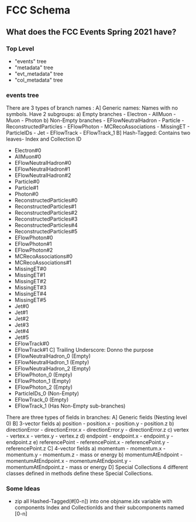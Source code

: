 # FCC Schema


## What does the FCC Events Spring 2021 have?
### Top Level
- "events" tree
- "metadata" tree
- "evt_metadata" tree
- "col_metadata" tree

### events tree
There are 3 types of branch names :
A] Generic names: Names with no symbols. Have 2 subgroups:
  a) Empty branches
    - Electron
    - AllMuon
    - Muon
    - Photon
  b) Non-Empty branches
    - EFlowNeutralHadron
    - Particle
    - ReconstructedParticles
    - EFlowPhoton
    - MCRecoAssociations
    - MissingET
    - ParticleIDs
    - Jet
    - EFlowTrack
    - EFlowTrack_1
B] Hash-Tagged: Contains two leaves- Index and Collection ID
  - Electron#0
  - AllMuon#0
  - EFlowNeutralHadron#0
  - EFlowNeutralHadron#1
  - EFlowNeutralHadron#2
  - Particle#0
  - Particle#1
  - Photon#0
  - ReconstructedParticles#0
  - ReconstructedParticles#1
  - ReconstructedParticles#2
  - ReconstructedParticles#3
  - ReconstructedParticles#4
  - ReconstructedParticles#5
  - EFlowPhoton#0
  - EFlowPhoton#1
  - EFlowPhoton#2
  - MCRecoAssociations#0
  - MCRecoAssociations#1
  - MissingET#0
  - MissingET#1
  - MissingET#2
  - MissingET#3
  - MissingET#4
  - MissingET#5
  - Jet#0
  - Jet#1
  - Jet#2
  - Jet#3
  - Jet#4
  - Jet#5
  - EFlowTrack#0
  - EFlowTrack#1
C] Trailing Underscore: Donno the purpose
 - EFlowNeutralHadron_0 (Empty)
 - EFlowNeutralHadron_1 (Empty)
 - EFlowNeutralHadron_2 (Empty)
 - EFlowPhoton_0 (Empty)
 - EFlowPhoton_1 (Empty)
 - EFlowPhoton_2 (Empty)
 - ParticleIDs_0 (Non-Empty)
 - EFlowTrack_0 (Empty)
 - EFlowTrack_1 (Has Non-Empty sub-branches)

There are three types of fields in branches:
A] Generic fields (Nesting level 0)
B] 3-vector fields
  a) position
    - position.x
    - position.y
    - position.z
  b) directionError
    - directionError.x
    - directionError.y
    - directionError.z
  c) vertex
    - vertex.x
    - vertex.y
    - vertex.z
  d) endpoint
    - endpoint.x
    - endpoint.y
    - endpoint.z
  e) referencePoint
    - referencePoint.x
    - referencePoint.y
    - referencePoint.z
C] 4-vector fields
  a) momentum
    - momentum.x
    - momentum.y
    - momentum.z
    - mass or energy
  b) momentumAtEndpoint
    - momentumAtEndpoint.x
    - momentumAtEndpoint.y
    - momentumAtEndpoint.z
    - mass or energy
D] Special Collections
4 different classes defined in methods define these Special Collections.



### Some Ideas

- zip all Hashed-Tagged(#[0-n]) into one objname.idx variable with components Index and CollectionIds and their subcomponents named [0-n]

